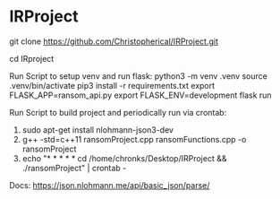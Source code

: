 # IRProject

git clone https://github.com/Christopherical/IRProject.git

cd IRproject

Run Script to setup venv and run flask:
python3 -m venv .venv
source .venv/bin/activate
pip3 install -r requirements.txt
export FLASK_APP=ransom_api.py
export FLASK_ENV=development
flask run

Run Script to build project and periodically run via crontab: 
1. sudo apt-get install nlohmann-json3-dev
2. g++ -std=c++11 ransomProject.cpp ransomFunctions.cpp -o ransomProject
3. echo "* * * * * cd /home/chronks/Desktop/IRProject && ./ransomProject" | crontab -

Docs:
https://json.nlohmann.me/api/basic_json/parse/
